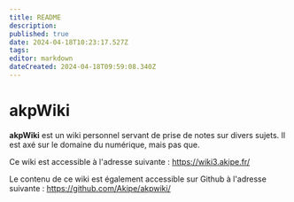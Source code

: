 ```yaml
---
title: README
description: 
published: true
date: 2024-04-18T10:23:17.527Z
tags: 
editor: markdown
dateCreated: 2024-04-18T09:59:08.340Z
---
```


# akpWiki

**akpWiki** est un wiki personnel servant de prise de notes sur divers sujets. Il est axé sur le domaine du numérique, mais pas que.

Ce wiki est accessible à l'adresse suivante : <https://wiki3.akipe.fr/>

Le contenu de ce wiki est également accessible sur Github à l'adresse suivante : <https://github.com/Akipe/akpwiki/>
